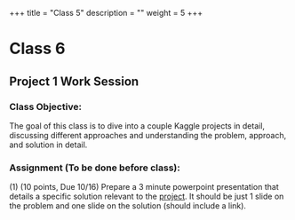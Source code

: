+++
title = "Class 5"
description = ""
weight = 5
+++

# Class 6

## Project 1 Work Session

### Class Objective:

The goal of this class is to dive into a couple Kaggle projects in detail, discussing different approaches and understanding the problem, approach, and solution in detail.

### Assignment (To be done before class):
(1) (10 points, Due 10/16) Prepare a 3 minute powerpoint presentation that details a specific solution relevant to the [project](/mgmt6560/project1/).  It should be just 1 slide on the problem and one slide on the solution (should include a link). 
